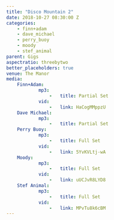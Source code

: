 ```yaml
---
title: "Disco Mountain 2"
date: 2018-10-27 08:30:00 Z
categories:
    - finn+adam
    - dave_michael
    - perry_buoy
    - moody
    - stef_animal
parent: Gigs
aspectratio: threebytwo
better_placeholders: true
venue: The Manor
media:
    Finn+Adam:
            mp3:
                -   title: Partial Set
            vid:
                -   link: HaCogMMppzU
    Dave Michael:
            mp3:
                -   title: Partial Set
    Perry Buoy:
            mp3:
                -   title: Full Set
            vid:
                -   link: 5YvKVLtj-wA
    Moody:
            mp3:
                -   title: Full Set
            vid:
                -   link: uUCJvR8LYD8
    Stef Animal:
            mp3:
                -   title: Full Set
            vid:
                -   link: MPvTu8k6cBM
---
```

